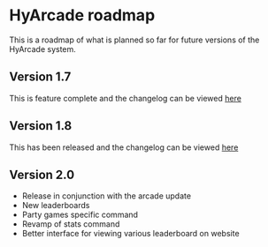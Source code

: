 # HyArcade roadmap
This is a roadmap of what is planned so far for future versions of the HyArcade system.

## Version 1.7
This is feature complete and the changelog can be viewed [here](./changelogs/v1.7)

## Version 1.8
This has been released and the changelog can be viewed [here](./changelogs/v1.8)

## Version 2.0
* Release in conjunction with the arcade update
* New leaderboards
* Party games specific command
* Revamp of stats command
* Better interface for viewing various leaderboard on website
